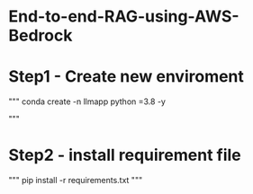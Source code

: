 # End-to-end-RAG-using-AWS-Bedrock


# Step1 -  Create  new enviroment

"""
conda create -n llmapp python =3.8 -y

"""

# Step2 - install requirement file

"""
pip install -r requirements.txt
"""
